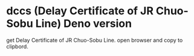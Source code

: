 # dccs (Delay Certificate of JR Chuo-Sobu Line) Deno version

get Delay Certificate of JR Chuo-Sobu Line.
open browser and copy to clipbord.


